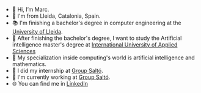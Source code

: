 - 🌈 Hi, I’m Marc.
- :round_pushpin: I'm from Lleida, Catalonia, Spain.
- :books: I'm finishing a bachelor's degree in computer engineering at the [University of Lleida](https://grauinformatica.udl.cat/en/).
- 📅 After finishing the bachelor's degree, I want to study the Artificial intelligence master's degree at [International University of Applied Sciences](https://www.iu.org/)
- 🧠 My specialization inside computing's world is artificial intelligence and mathematics.
- :beginner: I did my internship at [Group Saltó](https://groupsalto.com/en/).
- :office: I'm currently working at [Group Saltó](https://groupsalto.com/en/).
- 🌐 You can find me in [LinkedIn](https://www.linkedin.com/in/marc-cervera-rosell-210b47235) 
